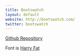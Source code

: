 ```yaml
---
title: Bootswatch
layout: default
website: http://bootswatch.com/
twitter: bootswatch
---
```



[Github Repository](https://github.com/thomaspark/bootswatch/blob/gh-pages/assets/img/logo.png)

Font is [Harry Fat](https://www.youworkforthem.com/font/T2067/harry-pro)
